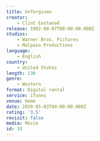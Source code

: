 ```yaml
---
title: Unforgiven
creator:
    - Clint Eastwood
release: 1992-08-07T00:00:00.000Z
studios:
    - Warner Bros. Pictures
    - Malpaso Productions
language:
    - English
country:
    - United States
length: 130
genre:
    - Western
format: Digital rental
service: iTunes
venue: Home
date: 2020-05-03T04:00:00.000Z
rating: '3.5'
revisit: false
media: Movie
id: 33
---
```



